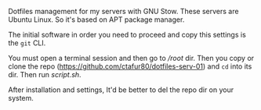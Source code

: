 


Dotfiles management for my servers with GNU Stow. These servers are Ubuntu
Linux. So it's based on APT package manager.

The initial software in order you need to proceed and copy this settings is the
`git` CLI.

You must open a terminal session and then go to _/root_ dir. Then you copy or
clone the repo (<https://github.com/ctafur80/dotfiles-serv-01>) and `cd` into
its dir. Then run _script.sh_.

After installation and settings, It'd be better to del the repo dir on your
system.


